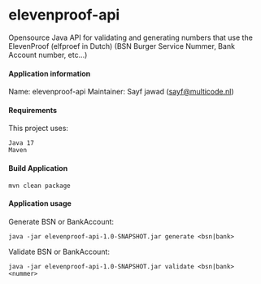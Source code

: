 # elevenproof-api

Opensource Java API for validating and generating numbers that use the ElevenProof (elfproef in
Dutch) (BSN Burger Service Nummer, Bank Account number, etc...)

#### Application information

Name: elevenproof-api
Maintainer: Sayf jawad ([sayf@multicode.nl](mailto:sayf@multicode.nl))

#### Requirements

This project uses:

```
Java 17
Maven
```

#### Build Application

```
mvn clean package
```

#### Application usage

Generate BSN or BankAccount:

```
java -jar elevenproof-api-1.0-SNAPSHOT.jar generate <bsn|bank>
```

Validate BSN or BankAccount:

```
java -jar elevenproof-api-1.0-SNAPSHOT.jar validate <bsn|bank> <nummer>
```
